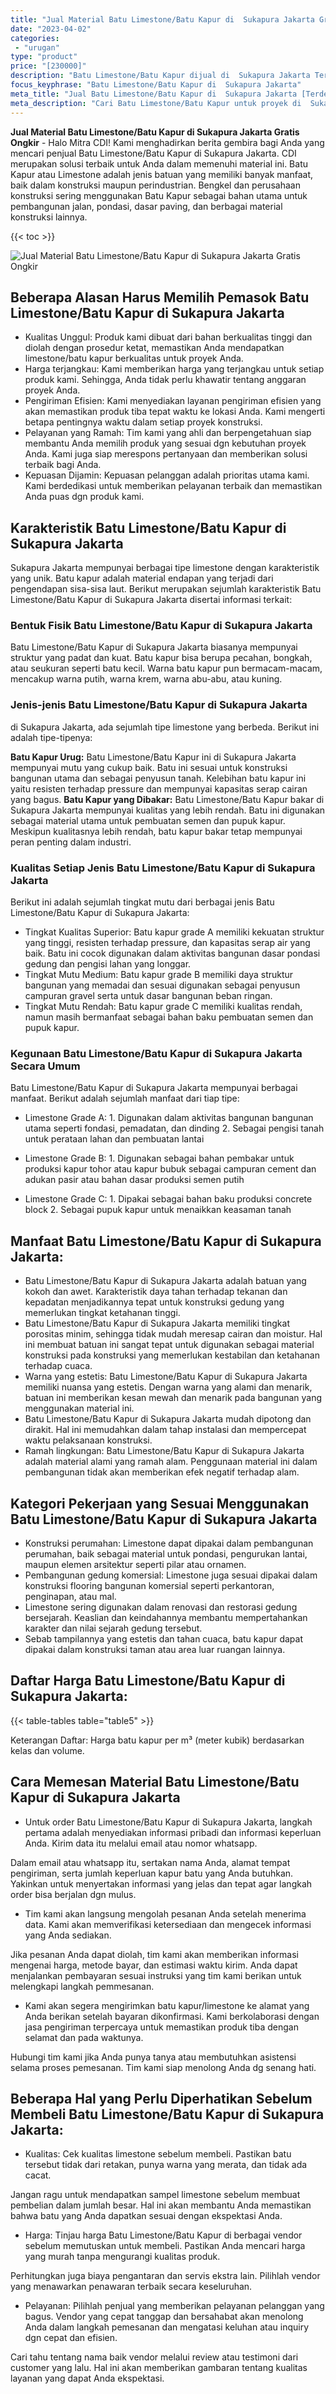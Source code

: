 ```yaml
---
title: "Jual Material Batu Limestone/Batu Kapur di  Sukapura Jakarta Gratis Ongkir"
date: "2023-04-02"
categories:
 - "urugan"
type: "product"
price: "[230000]"
description: "Batu Limestone/Batu Kapur dijual di  Sukapura Jakarta Terdekat. Batu Limestone/Batu Kapur ini sering dipakai dalam proyek konstruksi sebagai batu alam yang mewah dan awet. Silakan hubungi kami untuk informasi lebih lanjut."
focus_keyphrase: "Batu Limestone/Batu Kapur di  Sukapura Jakarta"
meta_title: "Jual Batu Limestone/Batu Kapur di  Sukapura Jakarta [Terdekat] - CDI"
meta_description: "Cari Batu Limestone/Batu Kapur untuk proyek di  Sukapura Jakarta? Kami memiliki Batu Limestone/Batu Kapur berkualitas untuk batu alam. Segera dapatkan penawaran terbaik."
---
```


**Jual Material Batu Limestone/Batu Kapur di  Sukapura Jakarta Gratis Ongkir** - Halo Mitra CDI! Kami menghadirkan berita gembira bagi Anda yang mencari penjual Batu Limestone/Batu Kapur di  Sukapura Jakarta. CDI merupakan solusi terbaik untuk Anda dalam memenuhi material ini. Batu Kapur atau Limestone adalah jenis batuan yang memiliki banyak manfaat, baik dalam konstruksi maupun perindustrian. Bengkel dan perusahaan konstruksi sering menggunakan Batu Kapur sebagai bahan utama untuk pembangunan jalan, pondasi, dasar paving, dan berbagai material konstruksi lainnya.

{{< toc >}}

![Jual Material Batu Limestone/Batu Kapur di  Sukapura Jakarta Gratis Ongkir](/images/urugan/batu-limestone-19.jpg)

## Beberapa Alasan Harus Memilih Pemasok Batu Limestone/Batu Kapur di  Sukapura Jakarta

*   Kualitas Unggul: Produk kami dibuat dari bahan berkualitas tinggi dan diolah dengan prosedur ketat, memastikan Anda mendapatkan limestone/batu kapur berkualitas untuk proyek Anda.
*   Harga terjangkau: Kami memberikan harga yang terjangkau untuk setiap produk kami. Sehingga, Anda tidak perlu khawatir tentang anggaran proyek Anda.
*   Pengiriman Efisien: Kami menyediakan layanan pengiriman efisien yang akan memastikan produk tiba tepat waktu ke lokasi Anda. Kami mengerti betapa pentingnya waktu dalam setiap proyek konstruksi.
*   Pelayanan yang Ramah: Tim kami yang ahli dan berpengetahuan siap membantu Anda memilih produk yang sesuai dgn kebutuhan proyek Anda. Kami juga siap merespons pertanyaan dan memberikan solusi terbaik bagi Anda.
*   Kepuasan Dijamin: Kepuasan pelanggan adalah prioritas utama kami. Kami berdedikasi untuk memberikan pelayanan terbaik dan memastikan Anda puas dgn produk kami.

## Karakteristik Batu Limestone/Batu Kapur di  Sukapura Jakarta

 Sukapura Jakarta mempunyai berbagai tipe limestone dengan karakteristik yang unik. Batu kapur adalah material endapan yang terjadi dari pengendapan sisa-sisa laut. Berikut merupakan sejumlah karakteristik Batu Limestone/Batu Kapur di  Sukapura Jakarta disertai informasi terkait:

### Bentuk Fisik Batu Limestone/Batu Kapur di  Sukapura Jakarta

Batu Limestone/Batu Kapur di  Sukapura Jakarta biasanya mempunyai struktur yang padat dan kuat. Batu kapur bisa berupa pecahan, bongkah, atau seukuran seperti batu kecil. Warna batu kapur pun bermacam-macam, mencakup warna putih, warna krem, warna abu-abu, atau kuning.

### Jenis-jenis Batu Limestone/Batu Kapur di  Sukapura Jakarta

di  Sukapura Jakarta, ada sejumlah tipe limestone yang berbeda. Berikut ini adalah tipe-tipenya:

**Batu Kapur Urug:** Batu Limestone/Batu Kapur ini di  Sukapura Jakarta mempunyai mutu yang cukup baik. Batu ini sesuai untuk konstruksi bangunan utama dan sebagai penyusun tanah. Kelebihan batu kapur ini yaitu resisten terhadap pressure dan mempunyai kapasitas serap cairan yang bagus.
**Batu Kapur yang Dibakar:** Batu Limestone/Batu Kapur bakar di  Sukapura Jakarta mempunyai kualitas yang lebih rendah. Batu ini digunakan sebagai material utama untuk pembuatan semen dan pupuk kapur. Meskipun kualitasnya lebih rendah, batu kapur bakar tetap mempunyai peran penting dalam industri.

### Kualitas Setiap Jenis Batu Limestone/Batu Kapur di  Sukapura Jakarta

Berikut ini adalah sejumlah tingkat mutu dari berbagai jenis Batu Limestone/Batu Kapur di  Sukapura Jakarta:

*   Tingkat Kualitas Superior: Batu kapur grade A memiliki kekuatan struktur yang tinggi, resisten terhadap pressure, dan kapasitas serap air yang baik. Batu ini cocok digunakan dalam aktivitas bangunan dasar pondasi gedung dan pengisi lahan yang longgar.
*   Tingkat Mutu Medium: Batu kapur grade B memiliki daya struktur bangunan yang memadai dan sesuai digunakan sebagai penyusun campuran gravel serta untuk dasar bangunan beban ringan.
*   Tingkat Mutu Rendah: Batu kapur grade C memiliki kualitas rendah, namun masih bermanfaat sebagai bahan baku pembuatan semen dan pupuk kapur.

### Kegunaan Batu Limestone/Batu Kapur di  Sukapura Jakarta Secara Umum

Batu Limestone/Batu Kapur di  Sukapura Jakarta mempunyai berbagai manfaat. Berikut adalah sejumlah manfaat dari tiap tipe:

*   Limestone Grade A: 1. Digunakan dalam aktivitas bangunan bangunan utama seperti fondasi, pemadatan, dan dinding 2. Sebagai pengisi tanah untuk perataan lahan dan pembuatan lantai

*   Limestone Grade B: 1. Digunakan sebagai bahan pembakar untuk produksi kapur tohor atau kapur bubuk sebagai campuran cement dan adukan pasir atau bahan dasar produksi semen putih

*   Limestone Grade C: 1. Dipakai sebagai bahan baku produksi concrete block 2. Sebagai pupuk kapur untuk menaikkan keasaman tanah

## Manfaat Batu Limestone/Batu Kapur di  Sukapura Jakarta:

*   Batu Limestone/Batu Kapur di  Sukapura Jakarta adalah batuan yang kokoh dan awet. Karakteristik daya tahan terhadap tekanan dan kepadatan menjadikannya tepat untuk konstruksi gedung yang memerlukan tingkat ketahanan tinggi.
*   Batu Limestone/Batu Kapur di  Sukapura Jakarta memiliki tingkat porositas minim, sehingga tidak mudah meresap cairan dan moistur. Hal ini membuat batuan ini sangat tepat untuk digunakan sebagai material konstruksi pada konstruksi yang memerlukan kestabilan dan ketahanan terhadap cuaca.
*   Warna yang estetis: Batu Limestone/Batu Kapur di  Sukapura Jakarta memiliki nuansa yang estetis. Dengan warna yang alami dan menarik, batuan ini memberikan kesan mewah dan menarik pada bangunan yang menggunakan material ini.
*   Batu Limestone/Batu Kapur di  Sukapura Jakarta mudah dipotong dan dirakit. Hal ini memudahkan dalam tahap instalasi dan mempercepat waktu pelaksanaan konstruksi.
*   Ramah lingkungan: Batu Limestone/Batu Kapur di  Sukapura Jakarta adalah material alami yang ramah alam. Penggunaan material ini dalam pembangunan tidak akan memberikan efek negatif terhadap alam.

## Kategori Pekerjaan yang Sesuai Menggunakan Batu Limestone/Batu Kapur di  Sukapura Jakarta

*   Konstruksi perumahan: Limestone dapat dipakai dalam pembangunan perumahan, baik sebagai material untuk pondasi, pengurukan lantai, maupun elemen arsitektur seperti pilar atau ornamen.
*   Pembangunan gedung komersial: Limestone juga sesuai dipakai dalam konstruksi flooring bangunan komersial seperti perkantoran, penginapan, atau mal.
*   Limestone sering digunakan dalam renovasi dan restorasi gedung bersejarah. Keaslian dan keindahannya membantu mempertahankan karakter dan nilai sejarah gedung tersebut.
*   Sebab tampilannya yang estetis dan tahan cuaca, batu kapur dapat dipakai dalam konstruksi taman atau area luar ruangan lainnya.

## Daftar Harga Batu Limestone/Batu Kapur di  Sukapura Jakarta:

{{< table-tables table="table5" >}}

Keterangan Daftar: Harga batu kapur per m³ (meter kubik) berdasarkan kelas dan volume.

## Cara Memesan Material Batu Limestone/Batu Kapur di  Sukapura Jakarta

*   Untuk order Batu Limestone/Batu Kapur di  Sukapura Jakarta, langkah pertama adalah menyediakan informasi pribadi dan informasi keperluan Anda. Kirim data itu melalui email atau nomor whatsapp.

Dalam email atau whatsapp itu, sertakan nama Anda, alamat tempat pengiriman, serta jumlah keperluan kapur batu yang Anda butuhkan. Yakinkan untuk menyertakan informasi yang jelas dan tepat agar langkah order bisa berjalan dgn mulus.
*   Tim kami akan langsung mengolah pesanan Anda setelah menerima data. Kami akan memverifikasi ketersediaan dan mengecek informasi yang Anda sediakan.

Jika pesanan Anda dapat diolah, tim kami akan memberikan informasi mengenai harga, metode bayar, dan estimasi waktu kirim. Anda dapat menjalankan pembayaran sesuai instruksi yang tim kami berikan untuk melengkapi langkah pemmesanan.
*   Kami akan segera mengirimkan batu kapur/limestone ke alamat yang Anda berikan setelah bayaran dikonfirmasi. Kami berkolaborasi dengan jasa pengiriman terpercaya untuk memastikan produk tiba dengan selamat dan pada waktunya.

Hubungi tim kami jika Anda punya tanya atau membutuhkan asistensi selama proses pemesanan. Tim kami siap menolong Anda dg senang hati.

## Beberapa Hal yang Perlu Diperhatikan Sebelum Membeli Batu Limestone/Batu Kapur di  Sukapura Jakarta:

*   Kualitas: Cek kualitas limestone sebelum membeli. Pastikan batu tersebut tidak dari retakan, punya warna yang merata, dan tidak ada cacat.

Jangan ragu untuk mendapatkan sampel limestone sebelum membuat pembelian dalam jumlah besar. Hal ini akan membantu Anda memastikan bahwa batu yang Anda dapatkan sesuai dengan ekspektasi Anda.
*   Harga: Tinjau harga Batu Limestone/Batu Kapur di berbagai vendor sebelum memutuskan untuk membeli. Pastikan Anda mencari harga yang murah tanpa mengurangi kualitas produk.

Perhitungkan juga biaya pengantaran dan servis ekstra lain. Pilihlah vendor yang menawarkan penawaran terbaik secara keseluruhan.
*   Pelayanan: Pilihlah penjual yang memberikan pelayanan pelanggan yang bagus. Vendor yang cepat tanggap dan bersahabat akan menolong Anda dalam langkah pemesanan dan mengatasi keluhan atau inquiry dgn cepat dan efisien.

Cari tahu tentang nama baik vendor melalui review atau testimoni dari customer yang lalu. Hal ini akan memberikan gambaran tentang kualitas layanan yang dapat Anda ekspektasi.